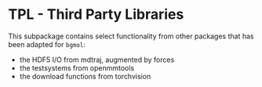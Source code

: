 # TPL - Third Party Libraries

This subpackage contains select functionality from other packages that has been adapted for `bgmol`:

- the HDF5 I/O from mdtraj, augmented by forces
- the testsystems from openmmtools
- the download functions from torchvision